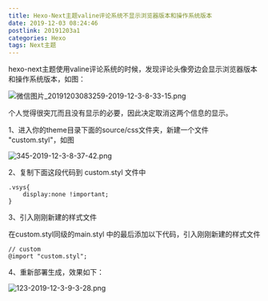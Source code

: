 ```yaml
---
title: Hexo-Next主题valine评论系统不显示浏览器版本和操作系统版本
date: 2019-12-03 08:24:46
postlink: 20191203a1
categories: Hexo
tags: Next主题
---
```


hexo-next主题使用valine评论系统的时候，发现评论头像旁边会显示浏览器版本和操作系统版本，如图：

![微信图片_20191203083259-2019-12-3-8-33-15.png](https://file.hjxlog.com/blog/images/微信图片_20191203083259-2019-12-3-8-33-15.png)

个人觉得很突兀而且没有显示的必要，因此决定取消这两个信息的显示。
<!--more-->

1、进入你的theme目录下面的source/css文件夹，新建一个文件 "custom.styl"，如图

![345-2019-12-3-8-37-42.png](https://file.hjxlog.com/blog/images/345-2019-12-3-8-37-42.png)

2、复制下面这段代码到 custom.styl 文件中

```
.vsys{
    display:none !important;
}
```
3、引入刚刚新建的样式文件

在custom.styl同级的main.styl 中的最后添加以下代码，引入刚刚新建的样式文件


```
// custom
@import "custom.styl";
```

4、重新部署生成，效果如下：

![123-2019-12-3-9-3-28.png](https://file.hjxlog.com/blog/images/123-2019-12-3-9-3-28.png)
